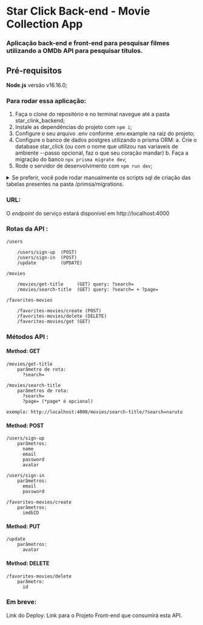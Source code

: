 # Star Click Back-end - Movie Collection App

### Aplicação back-end e front-end para pesquisar filmes utilizando a OMDb API para pesquisar títulos.

## Pré-requisitos

**Node.js** versão v16.16.0;

### Para rodar essa aplicação:

1. Faça o clone do repositório e no terminal navegue até a pasta star_clink_backend;
2. Instale as dependências do projeto com `npm i`;
3. Configure o seu arquivo .env conforme .env.example na raiz do projeto;
4. Configure o banco de dados postgres utilizando o prisma ORM:
    a. Crie o database star_click (ou com o nome que utilizou nas variaveis de ambiente --passo opcional, faz o que seu coração mandar)
    b. Faça a migração do banco `npx prisma migrate dev`;
5. Rode o servidor de desenvolvimento com `npm run dev`;

<details>
  <summary>Se preferir, você pode rodar manualmente os scripts sql de criação das tabelas presentes na pasta /primsa/migrations. </summary>

```
-- Scripts para criação do banco

-- CreateEnum
CREATE TYPE "Avatar" AS ENUM ('DEFAULT', 'GANDALF', 'HERMIONE', 'BABY_YODA', 'FURIOSA', 'KVOTHE');

-- CreateTable
CREATE TABLE "User" (
    "id" SERIAL NOT NULL,
    "email" VARCHAR(255) NOT NULL,
    "password" VARCHAR(255) NOT NULL,
    "name" VARCHAR(255) NOT NULL,
    "avatar" "Avatar" NOT NULL,
    "createdAt" TIMESTAMP(3) NOT NULL DEFAULT CURRENT_TIMESTAMP,
    "updatedAt" TIMESTAMP(3) NOT NULL,

    CONSTRAINT "User_pkey" PRIMARY KEY ("id")
);

-- CreateTable
CREATE TABLE "Session" (
    "id" SERIAL NOT NULL,
    "userId" INTEGER NOT NULL,
    "token" TEXT NOT NULL,
    "createdAt" TIMESTAMP(3) NOT NULL DEFAULT CURRENT_TIMESTAMP,
    "updatedAt" TIMESTAMP(3) NOT NULL,

    CONSTRAINT "Session_pkey" PRIMARY KEY ("id")
);

-- CreateTable
CREATE TABLE "FavoritesMovies" (
    "id" SERIAL NOT NULL,
    "userId" INTEGER NOT NULL,
    "imdbID" TEXT NOT NULL,
    "createdAt" TIMESTAMP(3) NOT NULL DEFAULT CURRENT_TIMESTAMP,
    "updatedAt" TIMESTAMP(3) NOT NULL,

    CONSTRAINT "FavoritesMovies_pkey" PRIMARY KEY ("id")
);

-- CreateIndex
CREATE UNIQUE INDEX "User_email_key" ON "User"("email");

-- CreateIndex
CREATE INDEX "FavoritesMovies_userId_idx" ON "FavoritesMovies"("userId");

-- AddForeignKey
ALTER TABLE "Session" ADD CONSTRAINT "Session_userId_fkey" FOREIGN KEY ("userId") REFERENCES "User"("id") ON DELETE RESTRICT ON UPDATE CASCADE;

-- AddForeignKey
ALTER TABLE "FavoritesMovies" ADD CONSTRAINT "FavoritesMovies_userId_fkey" FOREIGN KEY ("userId") REFERENCES "User"("id") ON DELETE RESTRICT ON UPDATE CASCADE;

```
</details>


### URL:
 O *endpoint* do serviço estará disponível em http://localhost:4000


### Rotas da API : 

```
/users

    /users/sign-up  (POST)
    /users/sign-in  (POST)
    /update         (UPDATE)

/movies

    /movies/get-title     (GET) query: ?search=
    /movies/search-title  (GET) query: ?search= + ?page=

/favorites-movies
    
    /favorites-movies/create (POST)
    /favorites-movies/delete (DELETE)
    /favorites-movies/get (GET)

```


### Métodos API : 

#### Method: GET
    
    /movies/get-title     
        parâmetro de rota: 
          ?search=
    
    /movies/search-title  
        parâmetros de rota:
          ?search=
          ?page= (*page* é opcional)
    
    exemplo: http://localhost:4000/movies/search-title/?search=naruto

#### Method: POST
   
    /users/sign-up
        parâmetros:
          name 
          email
          password
          avatar

    /users/sign-in
        parâmetros: 
          email
          password

    /favorites-movies/create
        parâmetros: 
          imdbID

#### Method: PUT

    /update
        parâmetros: 
          avatar

#### Method: DELETE
    
    /favorites-movies/delete
        parâmetro: 
          id

### Em breve:

Link do Deploy:
Link para o Projeto Front-end que consumirá esta API.
